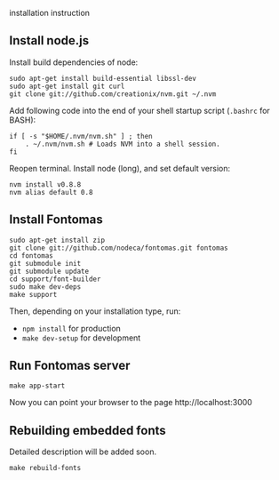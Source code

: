 installation instruction

## Install node.js

Install build dependencies of node:

    sudo apt-get install build-essential libssl-dev
    sudo apt-get install git curl
    git clone git://github.com/creationix/nvm.git ~/.nvm

Add following code into the end of your shell startup script (`.bashrc` for BASH):

    if [ -s "$HOME/.nvm/nvm.sh" ] ; then
        . ~/.nvm/nvm.sh # Loads NVM into a shell session.
    fi

Reopen terminal. Install node (long), and set default version:

    nvm install v0.8.8
    nvm alias default 0.8

## Install Fontomas

    sudo apt-get install zip
    git clone git://github.com/nodeca/fontomas.git fontomas
    cd fontomas
    git submodule init
    git submodule update
    cd support/font-builder
    sudo make dev-deps
    make support

Then, depending on your installation type, run:

- `npm install` for production
- `make dev-setup` for development

## Run Fontomas server

    make app-start

Now you can point your browser to the page http://localhost:3000

## Rebuilding embedded fonts

Detailed description will be added soon.

    make rebuild-fonts
